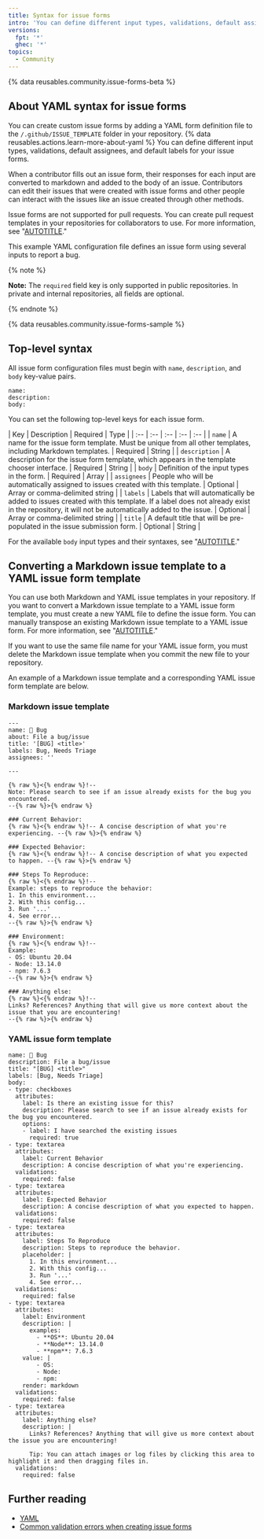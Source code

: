 ```yaml
---
title: Syntax for issue forms
intro: 'You can define different input types, validations, default assignees, and default labels for your issue forms.'
versions:
  fpt: '*'
  ghec: '*'
topics:
  - Community
---
```


{% data reusables.community.issue-forms-beta %}

## About YAML syntax for issue forms

You can create custom issue forms by adding a YAML form definition file to the `/.github/ISSUE_TEMPLATE` folder in your repository. {% data reusables.actions.learn-more-about-yaml %} You can define different input types, validations, default assignees, and default labels for your issue forms.

When a contributor fills out an issue form, their responses for each input are converted to markdown and added to the body of an issue. Contributors can edit their issues that were created with issue forms and other people can interact with the issues like an issue created through other methods.

Issue forms are not supported for pull requests. You can create pull request templates in your repositories for collaborators to use. For more information, see "[AUTOTITLE](/communities/using-templates-to-encourage-useful-issues-and-pull-requests/creating-a-pull-request-template-for-your-repository)."

This example YAML configuration file defines an issue form using several inputs to report a bug.

{% note %}

**Note:** The `required` field key is only supported in public repositories. In private and internal repositories, all fields are optional.

{% endnote %}

{% data reusables.community.issue-forms-sample %}

## Top-level syntax

All issue form configuration files must begin with `name`, `description`, and `body` key-value pairs.

```YAML{:copy}
name:
description:
body:
```

You can set the following top-level keys for each issue form.

| Key | Description | Required | Type |
| :-- | :-- | :-- | :-- | :-- |
| `name` | A name for the issue form template. Must be unique from all other templates, including Markdown templates. | Required | String |
| `description` | A description for the issue form template, which appears in the template chooser interface. | Required | String |
| `body` | Definition of the input types in the form. | Required | Array |
| `assignees` | People who will be automatically assigned to issues created with this template. | Optional | Array or comma-delimited string |
| `labels` | Labels that will automatically be added to issues created with this template. If a label does not already exist in the repository, it will not be automatically added to the issue. | Optional | Array or comma-delimited string |
| `title` | A default title that will be pre-populated in the issue submission form. | Optional | String |

For the available `body` input types and their syntaxes, see "[AUTOTITLE](/communities/using-templates-to-encourage-useful-issues-and-pull-requests/syntax-for-githubs-form-schema)."

## Converting a Markdown issue template to a YAML issue form template

You can use both Markdown and YAML issue templates in your repository. If you want to convert a Markdown issue template to a YAML issue form template, you must create a new YAML file to define the issue form. You can manually transpose an existing Markdown issue template to a YAML issue form. For more information, see "[AUTOTITLE](/communities/using-templates-to-encourage-useful-issues-and-pull-requests/configuring-issue-templates-for-your-repository#creating-issue-forms)."

If you want to use the same file name for your YAML issue form, you must delete the Markdown issue template when you commit the new file to your repository.

An example of a Markdown issue template and a corresponding YAML issue form template are below.

### Markdown issue template

```markdown{:copy}
---
name: 🐞 Bug
about: File a bug/issue
title: '[BUG] <title>'
labels: Bug, Needs Triage
assignees: ''

---

{% raw %}<{% endraw %}!--
Note: Please search to see if an issue already exists for the bug you encountered.
--{% raw %}>{% endraw %}

### Current Behavior:
{% raw %}<{% endraw %}!-- A concise description of what you're experiencing. --{% raw %}>{% endraw %}

### Expected Behavior:
{% raw %}<{% endraw %}!-- A concise description of what you expected to happen. --{% raw %}>{% endraw %}

### Steps To Reproduce:
{% raw %}<{% endraw %}!--
Example: steps to reproduce the behavior:
1. In this environment...
2. With this config...
3. Run '...'
4. See error...
--{% raw %}>{% endraw %}

### Environment:
{% raw %}<{% endraw %}!--
Example:
- OS: Ubuntu 20.04
- Node: 13.14.0
- npm: 7.6.3
--{% raw %}>{% endraw %}

### Anything else:
{% raw %}<{% endraw %}!--
Links? References? Anything that will give us more context about the issue that you are encountering!
--{% raw %}>{% endraw %}
```

### YAML issue form template

```yaml{:copy}
name: 🐞 Bug
description: File a bug/issue
title: "[BUG] <title>"
labels: [Bug, Needs Triage]
body:
- type: checkboxes
  attributes:
    label: Is there an existing issue for this?
    description: Please search to see if an issue already exists for the bug you encountered.
    options:
    - label: I have searched the existing issues
      required: true
- type: textarea
  attributes:
    label: Current Behavior
    description: A concise description of what you're experiencing.
  validations:
    required: false
- type: textarea
  attributes:
    label: Expected Behavior
    description: A concise description of what you expected to happen.
  validations:
    required: false
- type: textarea
  attributes:
    label: Steps To Reproduce
    description: Steps to reproduce the behavior.
    placeholder: |
      1. In this environment...
      2. With this config...
      3. Run '...'
      4. See error...
  validations:
    required: false
- type: textarea
  attributes:
    label: Environment
    description: |
      examples:
        - **OS**: Ubuntu 20.04
        - **Node**: 13.14.0
        - **npm**: 7.6.3
    value: |
        - OS:
        - Node:
        - npm:
    render: markdown
  validations:
    required: false
- type: textarea
  attributes:
    label: Anything else?
    description: |
      Links? References? Anything that will give us more context about the issue you are encountering!

      Tip: You can attach images or log files by clicking this area to highlight it and then dragging files in.
  validations:
    required: false
```

## Further reading

- [YAML](https://yaml.org/)
- [Common validation errors when creating issue forms](/communities/using-templates-to-encourage-useful-issues-and-pull-requests/common-validation-errors-when-creating-issue-forms)
